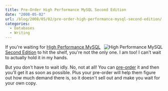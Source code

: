 ```yaml
---
title: Pre-Order High Performance MySQL Second Edition
date: "2008-05-02"
url: /blog/2008/05/02/pre-order-high-performance-mysql-second-edition/
categories:
  - Databases
  - Writing
---
```

[<img style="float:right" src='/media/2008/05/high_performance_mysql.jpg' alt='High Performance MySQL' />][1]

If you're waiting for [High Performance MySQL Second Edition][1] to hit the shelf, you're not the only one. I am too! I can't wait to actually hold it in my hands.

But you don't have to wait idly. No, not at all! You can [pre-order][1] it and then you'll get it as soon as possible. Plus your pre-order will help them figure out how much demand there is, so it doesn't sell out and make you wait for your own copy.

 [1]: http://www.amazon.com/gp/redirect.html%3FASIN=0596101716%26tag=xaprb-20%26lcode=xm2%26cID=2025%26ccmID=165953%26location=/o/ASIN/0596101716%253FSubscriptionId=1N9AHEAQ2F6SVD97BE02
